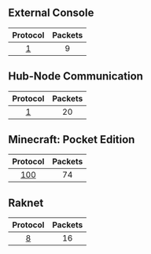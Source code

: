 ## External Console

Protocol | Packets
:---:|:---:
[1](https://github.com/sel-project/sel-utils/tree/master/doc/externalconsole1.md) | 9

## Hub-Node Communication

Protocol | Packets
:---:|:---:
[1](https://github.com/sel-project/sel-utils/tree/master/doc/hncom1.md) | 20

## Minecraft: Pocket Edition

Protocol | Packets
:---:|:---:
[100](https://github.com/sel-project/sel-utils/tree/master/doc/pocket100.md) | 74

## Raknet

Protocol | Packets
:---:|:---:
[8](https://github.com/sel-project/sel-utils/tree/master/doc/raknet8.md) | 16

